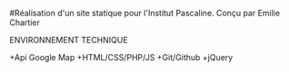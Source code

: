 #Réalisation d'un site statique pour l'Institut Pascaline. 
Conçu par Emilie Chartier

ENVIRONNEMENT TECHNIQUE

+Api Google Map
+HTML/CSS/PHP/JS
+Git/Github
+jQuery
